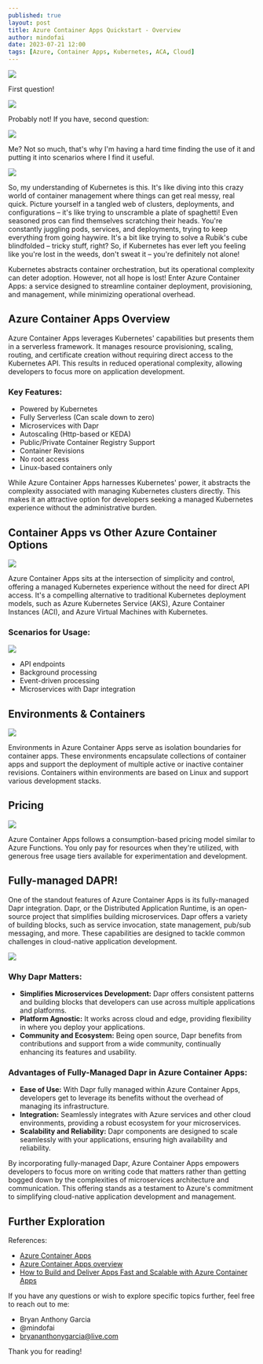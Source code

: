 ```yaml
---
published: true
layout: post
title: Azure Container Apps Quickstart - Overview
author: mindofai
date: 2023-07-21 12:00
tags: [Azure, Container Apps, Kubernetes, ACA, Cloud]
---
```

 
<img src="{{site.baseurl}}/ACA-1.png"/>

First question!

<img src="{{site.baseurl}}/ACA-2.png"/>  

Probably not! If you have, second question:

<img src="{{site.baseurl}}/ACA-3.png"/>  

Me? Not so much, that's why I'm having a hard time finding the use of it and putting it into scenarios where I find it useful.

<img src="{{site.baseurl}}/ACA-5.png"/>  

So, my understanding of Kubernetes is this. It's like diving into this crazy world of container management where things can get real messy, real quick. Picture yourself in a tangled web of clusters, deployments, and configurations – it's like trying to unscramble a plate of spaghetti! Even seasoned pros can find themselves scratching their heads. You're constantly juggling pods, services, and deployments, trying to keep everything from going haywire. It's a bit like trying to solve a Rubik's cube blindfolded – tricky stuff, right? So, if Kubernetes has ever left you feeling like you're lost in the weeds, don't sweat it – you're definitely not alone!

Kubernetes abstracts container orchestration, but its operational complexity can deter adoption. However, not all hope is lost! Enter Azure Container Apps: a service designed to streamline container deployment, provisioning, and management, while minimizing operational overhead.


## Azure Container Apps Overview

Azure Container Apps leverages Kubernetes' capabilities but presents them in a serverless framework. It manages resource provisioning, scaling, routing, and certificate creation without requiring direct access to the Kubernetes API. This results in reduced operational complexity, allowing developers to focus more on application development.

### Key Features:

- Powered by Kubernetes
- Fully Serverless (Can scale down to zero)
- Microservices with Dapr
- Autoscaling (Http-based or KEDA)
- Public/Private Container Registry Support
- Container Revisions
- No root access
- Linux-based containers only

While Azure Container Apps harnesses Kubernetes' power, it abstracts the complexity associated with managing Kubernetes clusters directly. This makes it an attractive option for developers seeking a managed Kubernetes experience without the administrative burden.

## Container Apps vs Other Azure Container Options

<img src="{{site.baseurl}}/ACA-6.png"/>  

Azure Container Apps sits at the intersection of simplicity and control, offering a managed Kubernetes experience without the need for direct API access. It's a compelling alternative to traditional Kubernetes deployment models, such as Azure Kubernetes Service (AKS), Azure Container Instances (ACI), and Azure Virtual Machines with Kubernetes.

### Scenarios for Usage:

<img src="{{site.baseurl}}/ACA-7.png"/>  

- API endpoints
- Background processing
- Event-driven processing
- Microservices with Dapr integration


## Environments & Containers

<img src="{{site.baseurl}}/ACA-8.png"/>  

Environments in Azure Container Apps serve as isolation boundaries for container apps. These environments encapsulate collections of container apps and support the deployment of multiple active or inactive container revisions. Containers within environments are based on Linux and support various development stacks.

## Pricing

<img src="{{site.baseurl}}/ACA-9.png"/>  

Azure Container Apps follows a consumption-based pricing model similar to Azure Functions. You only pay for resources when they're utilized, with generous free usage tiers available for experimentation and development.

## Fully-managed DAPR!

One of the standout features of Azure Container Apps is its fully-managed Dapr integration. Dapr, or the Distributed Application Runtime, is an open-source project that simplifies building microservices. Dapr offers a variety of building blocks, such as service invocation, state management, pub/sub messaging, and more. These capabilities are designed to tackle common challenges in cloud-native application development.

<img src="{{site.baseurl}}/ACA-10.png"/>  

### Why Dapr Matters:

- **Simplifies Microservices Development:** Dapr offers consistent patterns and building blocks that developers can use across multiple applications and platforms.
- **Platform Agnostic:** It works across cloud and edge, providing flexibility in where you deploy your applications.
- **Community and Ecosystem:** Being open source, Dapr benefits from contributions and support from a wide community, continually enhancing its features and usability.

### Advantages of Fully-Managed Dapr in Azure Container Apps:

- **Ease of Use:** With Dapr fully managed within Azure Container Apps, developers get to leverage its benefits without the overhead of managing its infrastructure.
- **Integration:** Seamlessly integrates with Azure services and other cloud environments, providing a robust ecosystem for your microservices.
- **Scalability and Reliability:** Dapr components are designed to scale seamlessly with your applications, ensuring high availability and reliability.

By incorporating fully-managed Dapr, Azure Container Apps empowers developers to focus more on writing code that matters rather than getting bogged down by the complexities of microservices architecture and communication. This offering stands as a testament to Azure's commitment to simplifying cloud-native application development and management.

## Further Exploration

References:

- [Azure Container Apps](https://azure.microsoft.com/en-au/products/container-apps)
- [Azure Container Apps overview]([https://bit.ly/3AyHnKP](https://learn.microsoft.com/en-us/azure/container-apps/overview))
- [How to Build and Deliver Apps Fast and Scalable with Azure Container Apps](https://www.youtube.com/watch?v=b3dopSTnSRg)


If you have any questions or wish to explore specific topics further, feel free to reach out to me:

- Bryan Anthony Garcia
- @mindofai
- bryananthonygarcia@live.com

Thank you for reading!
